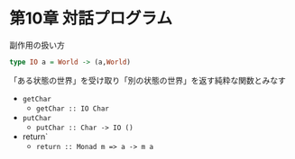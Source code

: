 # 第10章 対話プログラム

副作用の扱い方

```haskell
type IO a = World -> (a,World)
```

「ある状態の世界」を受け取り「別の状態の世界」を返す純粋な関数とみなす

 - `getChar`
   - `getChar :: IO Char`
 - `putChar`
   - `putChar :: Char -> IO ()`
 - return`
   - `return :: Monad m => a -> m a`